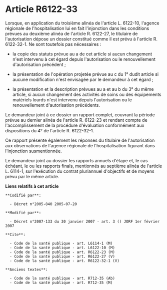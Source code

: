# Article R6122-33

Lorsque, en application du troisième alinéa de l'article L. 6122-10, l'agence régionale de l'hospitalisation lui en fait
l'injonction dans les conditions prévues au deuxième alinéa de l'article R. 6122-27, le titulaire de l'autorisation dépose un
dossier constitué comme il est prévu à l'article R. 6122-32-1. Ne sont toutefois pas nécessaires :

- la copie des statuts prévue au a de cet article si aucun changement n'est intervenu à cet égard depuis l'autorisation ou le
renouvellement d'autorisation précédent ;

- la présentation de l'opération projetée prévue au c du 1° dudit article si aucune modification n'est envisagée par le
demandeur à cet égard ;

- la présentation et la description prévues au a et au b du 3° du même article, si aucun changement des activités de soins ou
des équipements matériels lourds n'est intervenu depuis l'autorisation ou le renouvellement d'autorisation précédents.

Le demandeur joint à ce dossier un rapport complet, couvrant la période prévue au dernier alinéa de l'article R. 6122-23 et
rendant compte de l'accomplissement de la procédure d'évaluation conformément aux dispositions du 4° de l'article R.
6122-32-1.

Ce rapport présente également les réponses du titulaire de l'autorisation aux observations de l'agence régionale de
l'hospitalisation figurant dans l'injonction susmentionnée.

Le demandeur joint au dossier les rapports annuels d'étape et, le cas échéant, le ou les rapports finals, mentionnés au
septième alinéa de l'article L. 6114-1, sur l'exécution du contrat pluriannuel d'objectifs et de moyens prévu par le même
article.

**Liens relatifs à cet article**

	**Codifié par**:

	  - Décret n°2005-840 2005-07-20

	**Modifié par**:

	  - Décret n°2007-133 du 30 janvier 2007 - art. 3 () JORF 1er février 2007

	**Cite**:

	  - Code de la santé publique - art. L6114-1 (M)
	  - Code de la santé publique - art. L6122-10 (M)
	  - Code de la santé publique - art. R6122-23 (M)
	  - Code de la santé publique - art. R6122-27 (V)
	  - Code de la santé publique - art. R6122-32-1 (V)

	**Anciens textes**:

	  - Code de la santé publique - art. R712-35 (Ab)
	  - Code de la santé publique - art. R712-35 (M)
